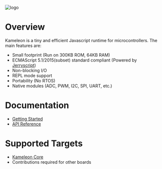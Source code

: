 ![logo](https://github.com/kameleon-project/kameleon/blob/master/logo.png?raw=true)

Overview
========

Kameleon is a tiny and efficient Javascript runtime for microcontrollers. The main features are:

* Small footprint (Run on 300KB ROM, 64KB RAM)
* ECMAScript 5.1/2015(subset) standard compliant (Powered by [Jerryscript](http://jerryscript.net/))
* Non-blocking I/O
* REPL mode support
* Portability (No RTOS)
* Native modules (ADC, PWM, I2C, SPI, UART, etc.)

Documentation
=============

* [Getting Started](http://kameleon.io/#getting-started)
* [API Reference](docs/api_reference.md)

Supported Targets
=================

* [Kameleon Core](http://kameleon.io/#board)
* Contributions required for other boards
